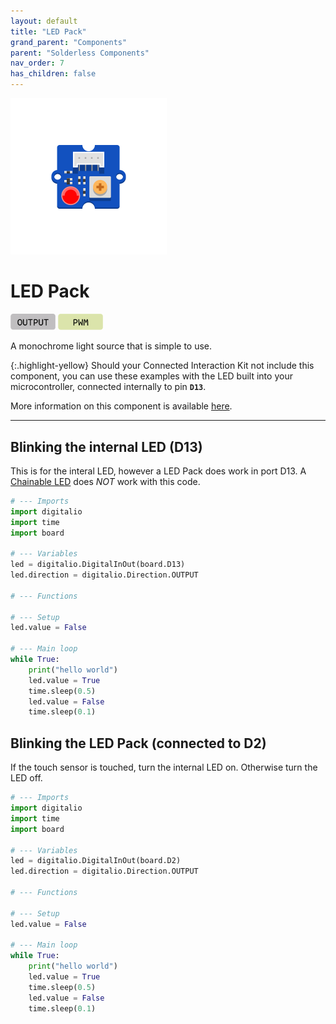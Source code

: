 ```yaml
---
layout: default
title: "LED Pack"
grand_parent: "Components"
parent: "Solderless Components"
nav_order: 7
has_children: false
---
```


<img src="assets/Grove-LED-pack.png" alt="LED Pack" width="250"/>

# LED Pack
<a href="../../glossary/glossary"><img src="../../glossary/assets/output.png" alt="Output" width="72"/></a> <a href="../../glossary/glossary"><img src="../../glossary/assets/pwm.png" alt="PWM" width="72"/></a>

A monochrome light source that is simple to use.

{:.highlight-yellow}
Should your Connected Interaction Kit not include this component, you can use these examples with the LED built into your microcontroller, connected internally to pin **`D13`**.

More information on this component is available [here](https://www.seeedstudio.com/Grove-LED-Pack-p-4364.html).

---



## Blinking the internal LED (D13)

This is for the interal LED, however a LED Pack does work in port D13. A [Chainable LED](../chainable-led/chainable-led) does *NOT* work with this code.

```python
# --- Imports
import digitalio
import time
import board

# --- Variables
led = digitalio.DigitalInOut(board.D13)
led.direction = digitalio.Direction.OUTPUT

# --- Functions

# --- Setup
led.value = False

# --- Main loop
while True:
    print("hello world")
    led.value = True
    time.sleep(0.5)
    led.value = False
    time.sleep(0.1)

```

## Blinking the LED Pack (connected to D2)
If the touch sensor is touched, turn the internal LED on. Otherwise turn the LED off.
```python
# --- Imports
import digitalio
import time
import board

# --- Variables
led = digitalio.DigitalInOut(board.D2)
led.direction = digitalio.Direction.OUTPUT

# --- Functions

# --- Setup
led.value = False

# --- Main loop
while True:
    print("hello world")
    led.value = True
    time.sleep(0.5)
    led.value = False
    time.sleep(0.1)

```

